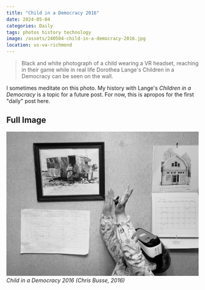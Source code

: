```yaml
---
title: "Child in a Democracy 2016"
date: 2024-05-04
categories: Daily
tags: photos history technology
image: /assets/240504-child-in-a-democracy-2016.jpg
location: us-va-richmond
---
```


> Black and white photograph of a child wearing a VR headset, reaching in their game while in real life Dorothea Lange's Children in a Democracy can be seen on the wall.

I sometimes meditate on this photo. My history with Lange's _Children in a Democracy_ is a topic for a future post. For now, this is apropos for the first "daily" post here.

## Full Image

![Black and white photograph of a child wearing a VR headset, reaching in their game while in real life Dorothea Lange's Children in a Democracy can be seen on the wall.](/assets/240504-child-in-a-democracy-2016.jpg)
_Child in a Democracy 2016 (Chris Busse, 2016)_